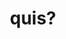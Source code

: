 ---
title: quis?
meaning: who? (question)
ch: three
pos: pronounthird
abbgender: m./f.
abbgender2: masc./fem.
gender: masculine/feminine
---